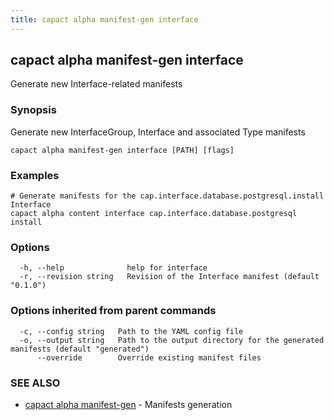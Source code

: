 ```yaml
---
title: capact alpha manifest-gen interface
---
```


## capact alpha manifest-gen interface

Generate new Interface-related manifests

### Synopsis

Generate new InterfaceGroup, Interface and associated Type manifests

```
capact alpha manifest-gen interface [PATH] [flags]
```

### Examples

```
# Generate manifests for the cap.interface.database.postgresql.install Interface
capact alpha content interface cap.interface.database.postgresql install
```

### Options

```
  -h, --help              help for interface
  -r, --revision string   Revision of the Interface manifest (default "0.1.0")
```

### Options inherited from parent commands

```
  -c, --config string   Path to the YAML config file
  -o, --output string   Path to the output directory for the generated manifests (default "generated")
      --override        Override existing manifest files
```

### SEE ALSO

* [capact alpha manifest-gen](capact_alpha_manifest-gen.md)	 - Manifests generation

